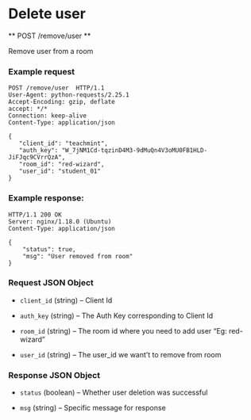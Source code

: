 # Delete user

** POST /remove/user **

Remove user from a room

### Example request

```http
POST /remove/user  HTTP/1.1
User-Agent: python-requests/2.25.1
Accept-Encoding: gzip, deflate
accept: */*
Connection: keep-alive
Content-Type: application/json

{
   "client_id": "teachmint",
   "auth_key": "W_7jNM1Cd-tqzinD4M3-9dMuQn4V3oMU0FB1HLD-JiFJqc9CVrrQzA",
   "room_id": "red-wizard",
   "user_id": "student_01"
}
```

### Example response:

```http
HTTP/1.1 200 OK
Server: nginx/1.18.0 (Ubuntu)
Content-Type: application/json

{
    "status": true,
    "msg": "User removed from room"
}
```

### Request JSON Object

- `client_id` (string) – Client Id

- `auth_key` (string) – The Auth Key corresponding to Client Id

- `room_id` (string) – The room id where you need to add user “Eg: red-wizard”

- `user_id` (string) – The user_id we want’t to remove from room

### Response JSON Object

- `status` (boolean) – Whether user deletion was successful

- `msg` (string) – Specific message for response
